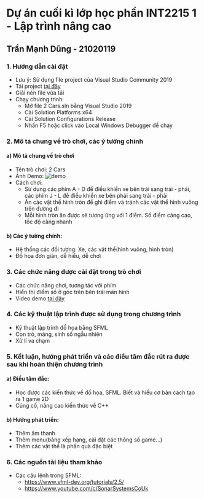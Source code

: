 # Dự án cuối kì lớp học phần INT2215 1 - Lập trình nâng cao
## Trần Mạnh Dũng - 21020119

### 1. Hướng dẫn cài đặt
  * Lưu ý: Sử dụng file project của Visual Studio Community 2019
  * Tải project [ tại đây ](https://drive.google.com/file/d/1LxT5TKlbBu4blCyQavVRdrDbN4gQnpua/view?usp=sharing)
  * Giải nén file vừa tải
  * Chạy chương trình:
    + Mở file 2 Cars.sln bằng Visual Studio 2019
    + Cài Solution Platforms x64
    + Cài Solution Configurations Release
    + Nhấn F5 hoặc click vào Local Windows Debugger để chạy

### 2. Mô tả chung về trò chơi, các ý tưởng chính
#### a) Mô tả chung về trò chơi
  * Tên trò chơi: 2 Cars
  * Ảnh Demo:
![demo](https://user-images.githubusercontent.com/100196588/169719921-6d7ef496-67ba-41f6-84d2-2eb1c76f41e4.png)
  * Cách chơi:
    + Sử dụng các phím A - D để điều khiển xe bên trái sang trái - phải, các phím J - L để điều khiển xe bên phải sang trái - phải
    + Ăn các vật thể hình tròn để ghi điểm và tránh các vật thể hình vuông trên đường đi
    + Mỗi hình tròn ăn được sẽ tương ứng với 1 điểm. Số điểm càng cao, tốc độ càng nhanh
#### b) Các ý tưởng chính:
  * Hệ thống các đối tượng: Xe, các vật thể(hình vuông, hình tròn)
  * Đồ họa đơn giản, dễ hiểu, dễ chơi
### 3. Các chức năng được cài đặt trong trò chơi
  * Các chức năng chơi, tương tác với phím
  * Hiển thị điểm số ở góc trên bên trái màn hình
  * Video demo [ tại đây ]()
### 4. Các kỹ thuật lập trình được sử dụng trong chương trình
  * Kỹ thuật lập trình đồ họa bằng SFML
  * Con trỏ, mảng, sinh số ngẫu nhiên
  * Xử lí va chạm
### 5. Kết luận, hướng phát triển và các điều tâm đắc rút ra được sau khi hoàn thiện chương trình
#### a) Điều tâm đắc:
  * Học được các kiến thức về đồ họa, SFML. Biết và hiểu cơ bản cách tạo ra 1 game 2D
  * Củng cố, nâng cao kiến thức về C++
#### b) Hướng phát triển:
  * Thêm âm thanh
  * Thêm menu(bảng xếp hạng, cài đặt các thông số game...)
  * Thêm các vật thể là phần quà đặc biệt
### 6. Các nguồn tài liệu tham khảo
  * Các câu lệnh trong SFML:
    + https://www.sfml-dev.org/tutorials/2.5/
    + https://www.youtube.com/c/SonarSystemsCoUk
